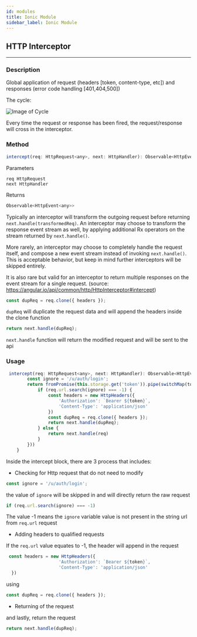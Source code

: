 ```yaml
---
id: modules
title: Ionic Module
sidebar_label: Ionic Module
---
```


## HTTP Interceptor
---

### Description 
Global application of request (headers [token, content-type, etc]) and responses (error code handling [401,404,500])

The cycle:

![Image of Cycle](https://kmramirez3.github.io/ionic-documentation/img/http_interceptor.png)

Every time the request or response has been fired, the request/response will cross in the interceptor.

### Method
```js
intercept(req: HttpRequest<any>, next: HttpHandler): Observable<HttpEvent<any>> {
```

Parameters
```
req	HttpRequest	
next HttpHandler
```

Returns
```js
Observable<HttpEvent<any>>
```

Typically an interceptor will transform the outgoing request before returning `next.handle(transformedReq)`. An interceptor may choose to transform the response event stream as well, by applying additional Rx operators on the stream returned by `next.handle()`.

More rarely, an interceptor may choose to completely handle the request itself, and compose a new event stream instead of invoking `next.handle()`. This is acceptable behavior, but keep in mind further interceptors will be skipped entirely.

It is also rare but valid for an interceptor to return multiple responses on the event stream for a single request. (source: <https://angular.io/api/common/http/HttpInterceptor#intercept>)

```js
const dupReq = req.clone({ headers });
```

`dupReq` will duplicate the request data and will append the headers inside the clone function

```js
return next.handle(dupReq);
```

`next.handle` function will return the modified request and will be sent to the api

### Usage
```js
 intercept(req: HttpRequest<any>, next: HttpHandler): Observable<HttpEvent<any>> {
        const ignore = '/u/auth/login';
        return fromPromise(this.storage.get('token')).pipe(switchMap(token => {
            if (req.url.search(ignore) === -1) {
                const headers = new HttpHeaders({
                    'Authorization': `Bearer ${token}`,
                    'Content-Type': 'application/json' 
                })
                const dupReq = req.clone({ headers });
                return next.handle(dupReq);
            } else {
                return next.handle(req)
            }
        }))
    }
```

Inside the intercept block, there are 3 process that includes:

- Checking for Http request that do not need to modify
```js
const ignore = '/u/auth/login';
```
the value of `ignore` will be skipped in and will directly return the raw request
```js
if (req.url.search(ignore) === -1)
```
The value -1 means the `ignore` variable value is not present in the string url from `req.url` request

- Adding headers to qualified requests

If the `req.url` value equates to -1, the header will append in the request
```js
 const headers = new HttpHeaders({
                    'Authorization': `Bearer ${token}`,
                    'Content-Type': 'application/json'
  })
```
using
```js
const dupReq = req.clone({ headers });
```

- Returning of the request

and lastly, return the request
```js
return next.handle(dupReq);
```
